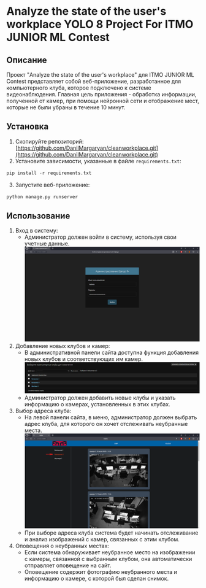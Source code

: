 # Analyze the state of the user's workplace YOLO 8 Project For ITMO JUNIOR ML Contest
## Описание
Проект "Analyze the state of the user's workplace" для ITMO JUNIOR ML Contest представляет собой веб-приложение, разработанное для компьютерного клуба, которое подключено к системе видеонаблюдения. Главная цель приложения - обработка информации, полученной от камер, при помощи нейронной сети и отображение мест, которые не были убраны в течение 10 минут.

## Установка
1. Скопируйте репозиторий:
   [https://github.com/DanilMargaryan/cleanworkplace.git](https://github.com/DanilMargaryan/cleanworkplace.git)
2. Установите зависимости, указанные в файле `requirements.txt`:
```python
pip install -r requirements.txt
```
3. Запустите веб-приложение:
```python
python manage.py runserver
```
## Использование
1. Вход в систему:
    * Администратор должен войти в систему, используя свои учетные данные.
    ![панель администратора Django](cleanworkplace/club/static/club/images/AdminDjango.png)
3. Добавление новых клубов и камер:
    * В административной панели сайта доступна функция добавления новых клубов и соответствующих им камер.
    ![добавление компьютерных клубов](cleanworkplace/club/static/club/images/AddClub.png)
    * Администратор должен добавить новые клубы и указать информацию о камерах, установленных в этих клубах.
4. Выбор адреса клуба:
    * На левой панели сайта, в меню, администратор должен выбрать адрес клуба, для которого он хочет отслеживать неубранные места.
    ![выбор компьютерного клуба](cleanworkplace/club/static/club/images/SelectClub.png)
    * При выборе адреса клуба система будет начинать отслеживание и анализ изображений с камер, связанных с этим клубом.
5. Оповещения о неубранных местах:
    * Если система обнаруживает неубранное место на изображении с камеры, связанной с выбранным клубом, она автоматически отправляет оповещение на сайт.
    * Оповещение содержит фотографию неубранного места и информацию о камере, с которой был сделан снимок.
